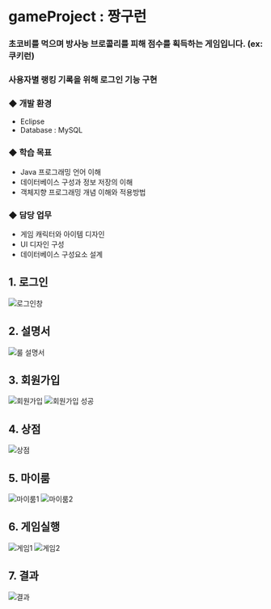 # gameProject : 짱구런
### 초코비를 먹으며 방사능 브로콜리를 피해 점수를 획득하는 게임입니다. (ex: 쿠키런)
### 사용자별 랭킹 기록을 위해 로그인 기능 구현

### ◆ 개발 환경
* Eclipse
* Database : MySQL

### ◆ 학습 목표
* Java 프로그래밍 언어 이해
* 데이터베이스 구성과 정보 저장의 이해
* 객체지향 프로그래밍 개념 이해와 적용방법

### ◆ 담당 업무
* 게임 캐릭터와 아이템 디자인
* UI 디자인 구성
* 데이터베이스 구성요소 설계


## 1. 로그인
![로그인창](https://user-images.githubusercontent.com/119999669/230553403-4f3bc6dc-b830-445c-a8b1-b315744d919b.png)

## 2. 설명서
![룰 설명서](https://user-images.githubusercontent.com/119999669/230553405-99256538-7e15-42fa-8145-55418a983c69.png)

## 3. 회원가입
![회원가입](https://user-images.githubusercontent.com/119999669/230553400-5edd5922-bbc5-41f9-ace8-5d477e023c09.png)
![회원가입 성공](https://user-images.githubusercontent.com/119999669/230553418-6e2b6620-fbd6-4406-b322-594c87f43396.png)

## 4. 상점
![상점](https://user-images.githubusercontent.com/119999669/230553420-497c33ae-c7ed-487d-980f-83e5e9140612.png)

## 5. 마이룸
![마이룸1](https://user-images.githubusercontent.com/119999669/230553423-d363cc35-1d6a-4542-920d-3c410774a2d3.png)
![마이룸2](https://user-images.githubusercontent.com/119999669/230553425-70cec105-163c-4392-831d-f33f22a0fa0f.png)

## 6. 게임실행
![게임1](https://user-images.githubusercontent.com/119999669/230553428-1da92ea3-0e57-42c3-a0d4-9d42bd2e8193.png)
![게임2](https://user-images.githubusercontent.com/119999669/230553431-43253556-aaaf-47b0-84e1-d9ea2ade1f1f.png)

## 7. 결과
![결과](https://user-images.githubusercontent.com/119999669/230553434-a3daf3c7-d0f8-45a2-be46-bf7cc87c2ac3.png)

